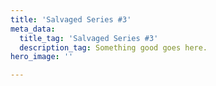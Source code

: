 ```yaml
---
title: 'Salvaged Series #3'
meta_data:
  title_tag: 'Salvaged Series #3'
  description_tag: Something good goes here.
hero_image: ''

---
```

